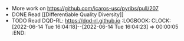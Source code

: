 - More work on https://github.com/icaros-usc/pyribs/pull/207
- DONE Read [[Differentiable Quality Diversity]]
- TODO Read DQD-RL: https://dqd-rl.github.io
  :LOGBOOK:
  CLOCK: [2022-06-14 Tue 16:04:18]--[2022-06-14 Tue 16:04:23] =>  00:00:05
  :END: